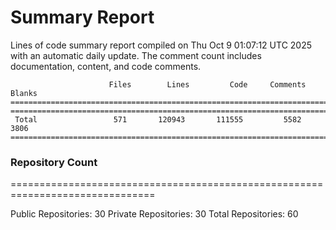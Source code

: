 # Summary Report
Lines of code summary report compiled on Thu Oct  9 01:07:12 UTC 2025 with an automatic daily update. The comment count includes documentation, content, and code comments.
```
                      Files        Lines         Code     Comments       Blanks
===============================================================================
===============================================================================
 Total                 571       120943       111555         5582         3806
===============================================================================
```

### Repository Count
===============================================================================

Public Repositories: 30
Private Repositories: 30
Total Repositories: 60

